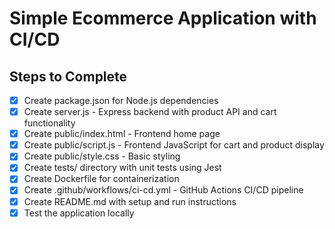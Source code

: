 # Simple Ecommerce Application with CI/CD

## Steps to Complete
- [x] Create package.json for Node.js dependencies
- [x] Create server.js - Express backend with product API and cart functionality
- [x] Create public/index.html - Frontend home page
- [x] Create public/script.js - Frontend JavaScript for cart and product display
- [x] Create public/style.css - Basic styling
- [x] Create tests/ directory with unit tests using Jest
- [x] Create Dockerfile for containerization
- [x] Create .github/workflows/ci-cd.yml - GitHub Actions CI/CD pipeline
- [x] Create README.md with setup and run instructions
- [x] Test the application locally
